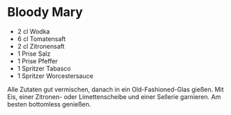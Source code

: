 # Bloody Mary

* 2 cl Wodka
* 6 cl Tomatensaft
* 2 cl Zitronensaft
* 1 Prise Salz
* 1 Prise Pfeffer
* 1 Spritzer Tabasco
* 1 Spritzer Worcestersauce


Alle Zutaten gut vermischen, danach in ein Old-Fashioned-Glas gießen. Mit Eis,
einer Zitronen- oder Limettenscheibe und einer Sellerie garnieren. Am besten
bottomless genießen.
